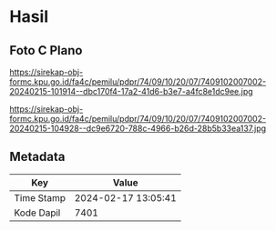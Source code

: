 # Hasil

## Foto C Plano

https://sirekap-obj-formc.kpu.go.id/fa4c/pemilu/pdpr/74/09/10/20/07/7409102007002-20240215-101914--dbc170f4-17a2-41d6-b3e7-a4fc8e1dc9ee.jpg

https://sirekap-obj-formc.kpu.go.id/fa4c/pemilu/pdpr/74/09/10/20/07/7409102007002-20240215-104928--dc9e6720-788c-4966-b26d-28b5b33ea137.jpg


## Metadata

| Key        | Value               |
| ---------- | ------------------- |
| Time Stamp | 2024-02-17 13:05:41 |
| Kode Dapil | 7401                |



